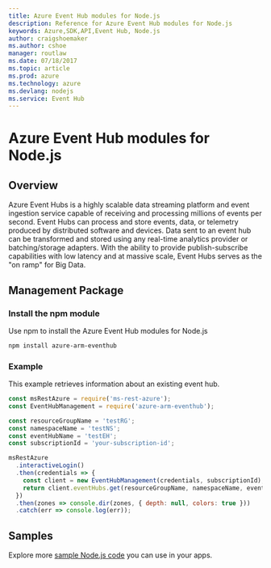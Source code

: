 ```yaml
---
title: Azure Event Hub modules for Node.js
description: Reference for Azure Event Hub modules for Node.js
keywords: Azure,SDK,API,Event Hub, Node.js
author: craigshoemaker
ms.author: cshoe
manager: routlaw
ms.date: 07/18/2017
ms.topic: article
ms.prod: azure
ms.technology: azure
ms.devlang: nodejs
ms.service: Event Hub
---
```


# Azure Event Hub modules for Node.js

## Overview
Azure Event Hubs is a highly scalable data streaming platform and event ingestion service capable of receiving and processing millions of events per second. Event Hubs can process and store events, data, or telemetry produced by distributed software and devices. Data sent to an event hub can be transformed and stored using any real-time analytics provider or batching/storage adapters. With the ability to provide publish-subscribe capabilities with low latency and at massive scale, Event Hubs serves as the "on ramp" for Big Data.

## Management Package

### Install the npm module 

Use npm to install the Azure Event Hub modules for Node.js

```bash
npm install azure-arm-eventhub
```

### Example

This example retrieves information about an existing event hub.

```javascript
const msRestAzure = require('ms-rest-azure');
const EventHubManagement = require('azure-arm-eventhub');

const resourceGroupName = 'testRG';
const namespaceName = 'testNS';
const eventHubName = 'testEH';
const subscriptionId = 'your-subscription-id';

msRestAzure
  .interactiveLogin()
  .then(credentials => {
    const client = new EventHubManagement(credentials, subscriptionId);
    return client.eventHubs.get(resourceGroupName, namespaceName, eventHubName);
  })
  .then(zones => console.dir(zones, { depth: null, colors: true }))
  .catch(err => console.log(err));
```

## Samples

Explore more [sample Node.js code](https://azure.microsoft.com/resources/samples/?platform=nodejs) you can use in your apps.
